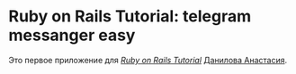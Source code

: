# Ruby on Rails Tutorial: telegram messanger easy

Это первое приложение для
[*Ruby on Rails Tutorial*](http://railstutorial.org/)
 [Данилова Анастасия](https://github.com/decabrist).